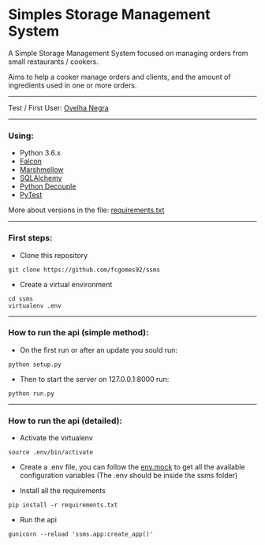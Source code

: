 # Simples Storage Management System

A Simple Storage Management System focused on managing orders from small restaurants / cookers.

Aims to help a cooker manage orders and clients, and the amount of ingredients used in one or more orders.

---

Test / First User: [Ovelha Negra](https://fb.com/ovelhanegraveg)

----

### Using:

* Python 3.6.x
* [Falcon](https://falcon.readthedocs.io/en/stable/)
* [Marshmellow](http://marshmallow.readthedocs.io/)
* [SQLAlchemy](https://www.sqlalchemy.org/)
* [Python Decouple](https://pypi.python.org/pypi/python-decouple)
* [PyTest](https://docs.pytest.org/en/latest/)

More about versions in the file: [requirements.txt](/requirements.txt)

---

### First steps:

* Clone this repository

```
git clone https://github.com/fcgomes92/ssms
```

* Create a virtual environment 

```
cd ssms
virtualenv .env
```

---

### How to run the api (simple method):

* On the first run or after an update you sould run:

```
python setup.py
```

* Then to start the server on 127.0.0.1:8000 run:

```
python run.py
```

---

### How to run the api (detailed):


* Activate the virtualenv

```
source .env/bin/activate
```


* Create a .env file, you can follow the [env.mock](/ssms/env.mock) to get all the available configuration variables 
(The .env should be inside the ssms folder) 

* Install all the requirements 

```
pip install -r requirements.txt
```

* Run the api

```
gunicorn --reload 'ssms.app:create_app()'
```